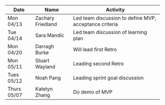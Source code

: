 | Date      | Name              | Activity                                               |
|-----------|-------------------|--------------------------------------------------------|
| Mon 04/13 | Zachary Friedland | Led team discussion to define MVP, acceptance criteria | 
| Tue 04/14 |   Sara Mandic     | Led team discussion of learning plan                   | 
| Mon 04/20 |   Darragh Burke   | Will lead first Retro                                  |
| Mon 05/11 |  Stuart Wayland   | Leading second Retro                                   |
| Tues 05/12|    Noah Pang      | Leading sprint goal discussion                         |
|Thurs 05/07|    Katelyn Zhang  | Do demo of MVP                                         |
